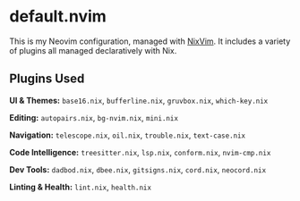 # default.nvim

This is my Neovim configuration, managed with [NixVim](https://github.com/nix-community/nixvim). It includes a variety of plugins all managed declaratively with Nix.

## Plugins Used

**UI & Themes:**
`base16.nix`, `bufferline.nix`, `gruvbox.nix`, `which-key.nix`  

**Editing:**
`autopairs.nix`, `bg-nvim.nix`, `mini.nix`  


**Navigation:**
`telescope.nix`, `oil.nix`, `trouble.nix`, `text-case.nix`  


**Code Intelligence:**
`treesitter.nix`, `lsp.nix`, `conform.nix`, `nvim-cmp.nix`  


**Dev Tools:**
`dadbod.nix`, `dbee.nix`, `gitsigns.nix`, `cord.nix`, `neocord.nix`  


**Linting & Health:**
`lint.nix`, `health.nix`  
